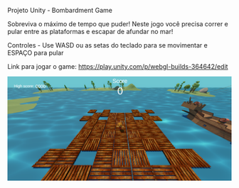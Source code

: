 Projeto Unity - Bombardment Game

Sobreviva o máximo de tempo que puder! Neste jogo você precisa correr e pular entre as plataformas e escapar de afundar no mar!

Controles - Use WASD ou as setas do teclado para se movimentar e ESPAÇO para pular

Link para jogar o game: https://play.unity.com/p/webgl-builds-364642/edit


<img src="https://github.com/MatSilva1/ProjetoUnity-BombardmentGame/blob/main/BombardmentSplashArt.PNG">
